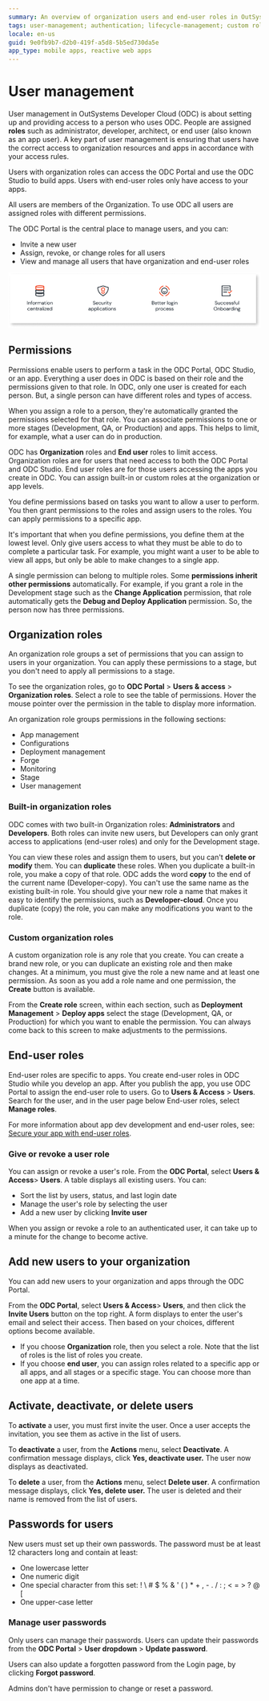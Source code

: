 ```yaml
---
summary: An overview of organization users and end-user roles in OutSystems Developer Cloud (ODC).
tags: user-management; authentication; lifecycle-management; custom roles
locale: en-us
guid: 9e0fb9b7-d2b0-419f-a5d8-5b5ed730da5e
app_type: mobile apps, reactive web apps
---
```


# User management

User management in OutSystems Developer Cloud (ODC) is about setting up and providing access to a person who uses ODC. People are assigned **roles** such as administrator, developer, architect, or end user (also known as an app user).  A key part of user management is ensuring that users have the correct access to organization resources and apps in accordance with your access rules.

Users with organization roles can access the ODC Portal and use the ODC Studio to build apps. Users with end-user roles only have access to your apps.

All users are members of the Organization. To use ODC all users are assigned roles with different permissions.

The ODC Portal is the central place to manage users, and you can:

* Invite a new user
* Assign, revoke, or change roles for all users
* View and manage all users that have organization and end-user roles
  
![User management](images/manage-users-in-portal-diag.png "User management")

## Permissions

Permissions enable users to perform a task in the ODC Portal, ODC Studio, or an app.  Everything a user does in ODC is based on their role and the permissions given to that role. In ODC, only one user is created for each person. But, a single person can have different roles and types of access.

 When you assign a role to a person, they're automatically granted the permissions selected for that role. You can associate permissions to one or more stages (Development, QA, or Production) and apps. This helps to limit, for example, what a user can do in production.

ODC has **Organization** roles and **End user** roles to limit access. Organization roles are for users that need access to both the ODC Portal and ODC Studio. End user roles are for those users accessing the apps you create in ODC. You can assign built-in or custom roles at the organization or app levels.

You define permissions based on tasks you want to allow a user to perform. You then grant permissions to the roles and assign users to the roles. You can apply permissions to a specific app.

It's important that when you define permissions, you define them at the lowest level. Only give users access to what they must be able to do to complete a particular task. For  example, you might want a user to be able to view all apps, but only be able to make changes to a single app.

A single permission can belong to multiple roles. Some **permissions inherit other permissions** automatically. For example, if you grant a role in the Development stage such as the **Change Application** permission, that role automatically gets the **Debug and Deploy Application** permission. So, the person now has three permissions.

## Organization roles

An organization role groups a set of permissions that you can assign to users in your organization. You can apply these permissions to a stage, but you don't need to apply all permissions to a stage.

To see the organization roles, go to **ODC Portal** > **Users & access** > **Organization roles**. Select a role to see the table of permissions. Hover the mouse pointer over the permission in the table to display more information.

An organization role groups permissions in the following sections:

* App management
* Configurations
* Deployment management
* Forge
* Monitoring
* Stage
* User management

### Built-in organization roles

ODC comes with two built-in Organization roles: **Administrators** and **Developers**. Both roles can invite new users, but Developers can only grant access to applications (end-user roles) and only for the Development stage.

You can view these roles and assign them to users, but you can't **delete or modify** them. You can **duplicate** these roles. When you duplicate a built-in role, you make a copy of that role. ODC adds the word **copy** to the end of the current name (Developer-copy). You can't use the same name as the existing built-in role. You should give your new role a name that makes it easy to identify the permissions, such as **Developer-cloud**. Once you duplicate (copy) the role, you can make any modifications you want to the role.

### Custom organization roles

A custom organization role is any role that you create. You can create a brand new role, or you can duplicate an existing role and then make changes. At a minimum, you must give the role a new name and at least one permission. As soon as you add a role name and one permission, the **Create** button is available.

From the **Create role** screen, within each section, such as **Deployment Management** > **Deploy apps** select the stage (Development, QA, or Production) for which you want to enable the permission. You can always come back to this screen to make adjustments to the permissions.

## End-user roles

End-user roles are specific to apps. You create end-user roles in ODC Studio while you develop an app. After you publish the app, you use ODC Portal to assign the end-user role to users. Go to **Users & Access** > **Users**. Search for the user, and in the user page below End-user roles, select **Manage roles**.

For more information about app dev development and end-user roles, see: [Secure your app with end-user roles](../building-apps/secure-app-with-roles.md).

### Give or revoke a user role

You can assign or revoke a user's role. From the **ODC Portal**, select **Users & Access**> **Users**. A table displays all existing users. You can: 

* Sort the list by users, status, and last login date
* Manage the user's role by selecting the user
* Add a new user by clicking **Invite user**

When you assign or revoke a role to an authenticated user, it can take up to a minute for the change to become active.

## Add new users to your organization

You can add new users to your organization and apps through the ODC Portal.

From the **ODC Portal**, select **Users & Access**> **Users**, and then click the **Invite Users** button on the top right. A form displays to enter the user's email and select their access. Then based on your choices, different options become available.

* If you choose **Organization** role, then you select a role. Note that the list of roles is the list of roles you create.
* If you choose **end user**, you can assign roles related to a specific app or all apps, and all stages or a specific stage. You can choose more than one app at a time.

## Activate, deactivate, or delete users

To **activate** a user, you must first invite the user. Once a user accepts the invitation, you see them as active in the list of users.

To **deactivate** a user, from the **Actions** menu, select **Deactivate**. A confirmation message displays, click **Yes, deactivate user.** The user now displays as deactivated.

To **delete** a user, from the **Actions** menu, select **Delete user**. A confirmation message displays, click **Yes, delete user.** The user is deleted and their name is removed from the list of users.

## Passwords for users

New users must set up their own passwords. The password must be at least 12 characters long and contain at least:

* One lowercase letter
* One numeric digit
* One special character from this set: ! \ # $ % & ' ( ) * + , - . / : ; < = > ? @ [
* One upper-case letter

### Manage user passwords

Only users can manage their passwords. Users can update their passwords from the **ODC Portal** > **User dropdown** > **Update password**.

Users can also update a forgotten password  from the Login page, by clicking **Forgot password**.

<div class="info" markdown="1">

Admins don't have permission to change or reset a password.

</div>
